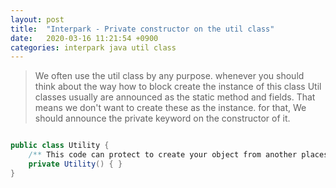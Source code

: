 ```yaml
---
layout: post
title:  "Interpark - Private constructor on the util class"
date:   2020-03-16 11:21:54 +0900
categories: interpark java util class 
---
```


> We often use the util class by any purpose. whenever you should think about the way how to block create the instance of this class
Util classes usually are announced as the static method and fields. That means we don't want to create these as the instance.
for that, We should announce the private keyword on the constructor of it.
  
```java

public class Utility {
    /** This code can protect to create your object from another places */
    private Utility() { }
}
```
